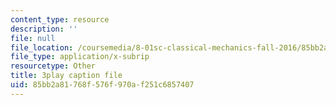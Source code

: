 ```yaml
---
content_type: resource
description: ''
file: null
file_location: /coursemedia/8-01sc-classical-mechanics-fall-2016/85bb2a81768f576f970af251c6857407_u_LAfG5uIpY.vtt
file_type: application/x-subrip
resourcetype: Other
title: 3play caption file
uid: 85bb2a81-768f-576f-970a-f251c6857407
---
```

